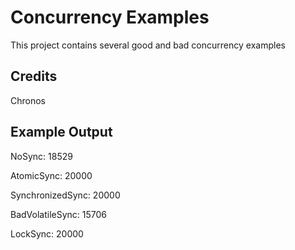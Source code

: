 # Concurrency Examples
This project contains several good and bad concurrency examples

## Credits
Chronos

## Example Output
NoSync: 18529

AtomicSync: 20000

SynchronizedSync: 20000

BadVolatileSync: 15706

LockSync: 20000
